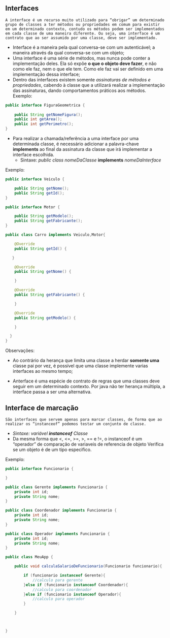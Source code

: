 ## Interfaces

    A interface é um recurso muito utilizado para “obrigar” um determinado grupo de classes a ter métodos ou propriedades em comum para existir em um determinado contexto, contudo os métodos podem ser implementados em cada classe de uma maneira diferente. Ou seja, uma interface é um contrato que ao ser assumido por uma classe, deve ser implementado.
    
* Interface é a maneira pela qual conversa-se com um autenticável; a maneira através da qual conversa-se com um objeto;
* Uma interface é uma série de métodos, mas nunca pode conter  a implementação deles. Ela só expõe **o que o objeto deve fazer**, e não como ele faz, nem o que ele tem. Como ele faz vai ser definido em uma implementação dessa interface;
* Dentro das interfaces existem somente *assinaturas de métodos e propriedades*, cabendo à classe que a utilizará realizar a implementação das assinaturas, dando comportamentos práticos aos métodos.  
Exemplo:
~~~java
public interface FiguraGeometrica {
    
    public String getNomeFigura();
    public int getArea();
    public int getPerimetro();
}
~~~

* Para realizar a chamada/referência a uma interface por uma determinada classe, é necessário adicionar a palavra-chave **implements** ao final da assinatura da classe que irá implementar a interface escolhida.
    * Sintaxe: *public class nomeDaClasse* **implements** *nomeDaInterface*  

Exemplo:
~~~java
public interface Veiculo {

    public String getNome();
    public String getId();
}

public interface Motor {

    public String getModelo();
    public String getFabricante();
}

public class Carro implements Veiculo,Motor{

    @Override
    public String getId() {

   }

    @Override
    public String getNome() {

    }

    @Override
    public String getFabricante() {

    }

    @Override
    public String getModelo() {

    }

  }
}
~~~

Observações:

* Ao contrário da herança que limita uma classe a herdar **somente uma** classe pai por vez, é possível que uma classe implemente varias interfaces ao mesmo tempo;

* Anterface é uma espécie de contrato de regras que uma classes deve seguir em um determinado contexto. Por java não ter herança múltipla, a interface passa a ser uma alternativa.

## Interface de marcação

    São interfaces que servem apenas para marcar classes, de forma que ao realizar os “instanceof” podemos testar um conjunto de classe.

* *Sintaxe: variável **instanceof** Classe*
* Da mesma forma que <, <=, >=, >, == e !=, o instanceof é um “operador” de comparação de variaveis de referencia de objeto Verifica se um objeto é de um tipo especifico.

Exemplo: 
~~~java
public interface Funcionario {

}

public class Gerente implements Funcionario {
	private int id;
	private String nome;
}

public class Coordenador implements Funcionario {
	private int id;
	private String nome;
}

public class Operador implements Funcionario {
	private int id;
	private String nome;
}

public class MeuApp {

	public void calculaSalarioDeFuncionario(Funcionario funcionario){

		if (funcionario instanceof Gerente){
			//calculo para gerente
		}else if (funcionario instanceof Coordenador){
			//calculo para coordenador
		}else if (funcionario instanceof Operador){
			//calculo para operador
		}

	}



}
~~~